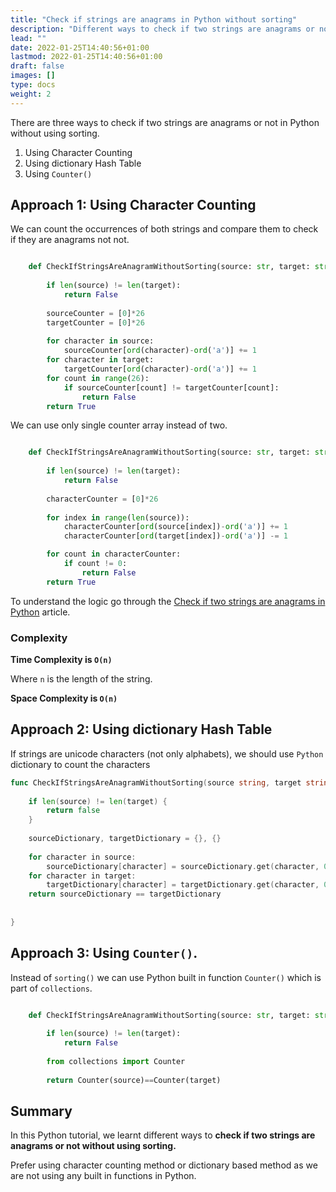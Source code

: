 ```yaml
---
title: "Check if strings are anagrams in Python without sorting"
description: "Different ways to check if two strings are anagrams or not in Python"
lead: ""
date: 2022-01-25T14:40:56+01:00
lastmod: 2022-01-25T14:40:56+01:00
draft: false
images: []
type: docs
weight: 2
---
```


There are three ways to check if two strings are anagrams or not in Python without using sorting. 

1. Using Character Counting
2. Using dictionary Hash Table
3. Using `Counter()`

## Approach 1: Using Character Counting 

We can count the occurrences of both strings and compare them to check if they are anagrams not not.

```Python

    def CheckIfStringsAreAnagramWithoutSorting(source: str, target: str) -> bool:
        
        if len(source) != len(target):
            return False
        
        sourceCounter = [0]*26
        targetCounter = [0]*26
        
        for character in source:
            sourceCounter[ord(character)-ord('a')] += 1
        for character in target:
            targetCounter[ord(character)-ord('a')] += 1
        for count in range(26):
            if sourceCounter[count] != targetCounter[count]:
                return False
        return True

```

We can use only single counter array instead of two.


```Python

    def CheckIfStringsAreAnagramWithoutSorting(source: str, target: str) -> bool:
        
        if len(source) != len(target):
            return False
        
        characterCounter = [0]*26
        
        for index in range(len(source)):
            characterCounter[ord(source[index])-ord('a')] += 1
            characterCounter[ord(target[index])-ord('a')] -= 1

        for count in characterCounter:
            if count != 0:
                return False
        return True

```

To understand the logic go through the [Check if two strings are anagrams in Python](/problems/string-anagram-Python) article.


### Complexity

**Time Complexity is `O(n)`**

Where `n` is the length of the string.

**Space Complexity is `O(n)`**


## Approach 2: Using dictionary Hash Table

If strings are unicode characters (not only alphabets), we should use `Python` dictionary to count the characters


```go
func CheckIfStringsAreAnagramWithoutSorting(source string, target string) bool {
    
    if len(source) != len(target) {
        return false
    }
    
    sourceDictionary, targetDictionary = {}, {}
    
    for character in source:
        sourceDictionary[character] = sourceDictionary.get(character, 0) + 1
    for character in target:
        targetDictionary[character] = targetDictionary.get(character, 0) + 1
    return sourceDictionary == targetDictionary
    
	
}
```

## Approach 3: Using `Counter()`.

Instead of `sorting()` we can use Python built in function `Counter()` which is part of `collections`.


```Python

    def CheckIfStringsAreAnagramWithoutSorting(source: str, target: str) -> bool:
       
        if len(source) != len(target):
            return False
        
        from collections import Counter
        
        return Counter(source)==Counter(target)
```

## Summary

In this Python tutorial, we learnt different ways to **check if two strings are anagrams or not without using sorting.**

Prefer using character counting method or dictionary based method as we are not using any built in functions in Python.
